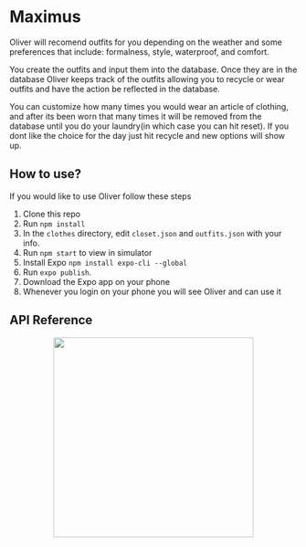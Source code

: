 # Maximus
Oliver will recomend outfits for you depending on the weather and some preferences that include: formalness, style, waterproof, and comfort.

You create the outfits and input them into the database. Once they are in the database Oliver keeps track of the outfits allowing you to recycle or wear outfits and have the action be reflected in the database. 

You can customize how many times you would wear an article of clothing, and after its been worn that many times it will be removed from the database until you do your laundry(in which case you can hit reset). If you dont like the choice for the day just hit recycle and new options will show up.

## How to use?
If you would like to use Oliver follow these steps
1) Clone this repo
2) Run `npm install`
3) In the `clothes` directory, edit `closet.json` and `outfits.json` with your info. 
4) Run `npm start` to view in simulator
5) Install Expo `npm install expo-cli --global`
6) Run `expo publish`.
7) Download the Expo app on your phone
8) Whenever you login on your phone you will see Oliver and can use it

## API Reference

<p align="center">
  <img src="https://vikasvs.s3.amazonaws.com/IMG_5713.mov" width="350"/>
</p>
